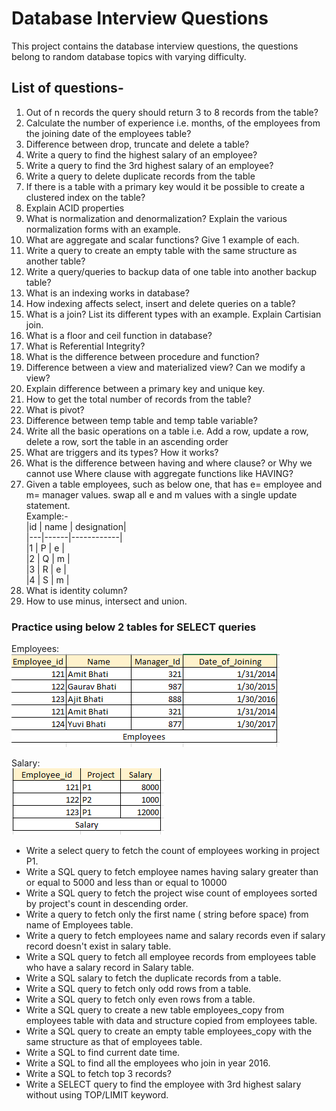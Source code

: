 # Database Interview Questions

This project contains the database interview questions, the questions belong to random database topics with varying difficulty.

## List of questions-
1. Out of n records the query should return 3 to 8 records from the table?
2. Calculate the number of experience i.e. months, of the employees from the joining date of the employees table?
3. Difference between drop, truncate and delete a table?
4. Write a query to find the highest salary of an employee?
5. Write a query to find the 3rd highest salary of an employee?
6. Write a query to delete duplicate records from the table
7. If there is a table with a primary key would it be possible to create a clustered index on the table? 
8. Explain ACID properties
9. What is normalization and denormalization? Explain the various normalization forms with an example.
10. What are aggregate and scalar functions? Give 1 example of each.
11. Write a query to create an empty table with the same structure as another table?
12. Write a query/queries to backup data of one table into another backup table?
13. What is an indexing works in database?
14. How indexing affects select, insert and delete queries on a table?
15. What is a join? List its different types with an example. Explain Cartisian join.
16. What is a floor and ceil function in database?
17. What is Referential Integrity?
18. What is the difference between procedure and function?
19. Difference between a view and materialized view? Can we modify a view? 
20. Explain difference between a primary key and unique key.
21. How to get the total number of records from the table?
22. What is pivot?
23. Difference between temp table and temp table variable?
24. Write all the basic operations on a table i.e. Add a row, update a row, delete a row, sort the table in an ascending order
25. What are triggers and its types? How it works?
26. What is the difference between having and where clause? or Why we cannot use Where clause with aggregate functions like HAVING?
27. Given a table employees, such as below one, that has e= employee and m= manager values. swap all e and m values with a single update statement.  
Example:-  
|id | name | designation|  
|---|------|------------|  
|1  | P    | e          |  
|2  | Q    | m          |  
|3  | R    | e          |  
|4  | S    | m          |   
28. What is identity column?
29. How to use minus, intersect and union.

### Practice using below 2 tables for SELECT queries
Employees:  
![Employees Table Data](https://github.com/Amit460021/database-interview-problems/blob/master/Employees.PNG "Employees")

Salary:   
![Salary Table Data](https://github.com/Amit460021/database-interview-problems/blob/master/Salary.PNG "Salary")  

* Write a select query to fetch the count of employees working in project P1.
* Write a SQL query to fetch employee names having salary greater than or equal to 5000 and less than or equal to 10000
* Write a SQL query to fetch the project wise count of employees sorted by project's count in descending order.
* Write a query to fetch only the first name ( string before space) from name of Employees table.
* Write a query to fetch employees name and salary records even if salary record doesn't exist in salary table.
* Write a SQL query to fetch all employee records from employees table who have a salary record in Salary table.
* Write a SQL salary to fetch the duplicate records from a table.
* Write a SQL query to fetch only odd rows from a table.
* Write a SQL query to fetch only even rows from a table.
* Write a SQL query to create a new table employees_copy from employees table with  data and structure copied from employees table.
* Write a SQL query to create an empty table employees_copy with the same structure as that of employees table.
* Write a SQL to find current date time.
* Write a  SQL to find all the employees who join in year 2016.
* Write a SQL to fetch top 3 records? 
* Write a SELECT query to find the employee with 3rd highest salary without using TOP/LIMIT keyword.